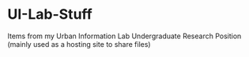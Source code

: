 # UI-Lab-Stuff
Items from my Urban Information Lab Undergraduate Research Position (mainly used as a hosting site to share files)
